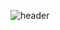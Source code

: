 ![header](https://capsule-render.vercel.app/api?type=waving&color=gradient&height=250&section=header&text=oxomi&fontSize=70)
